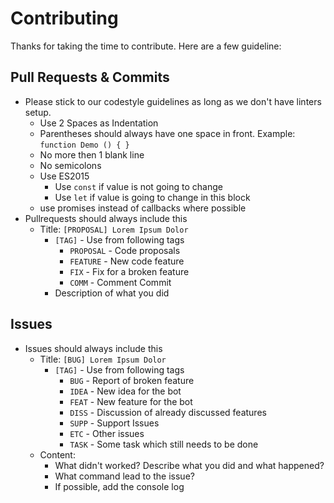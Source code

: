 # Contributing

Thanks for taking the time to contribute.  Here are a few guideline:

## Pull Requests & Commits
* Please stick to our codestyle guidelines as long as we don't have linters setup.
  * Use 2 Spaces as Indentation
  * Parentheses should always have one space in front. Example: `function Demo () { }`
  * No more then 1 blank line
  * No semicolons
  * Use ES2015
    * Use `const` if value is not going to change
    * Use `let` if value is going to change in this block
  * use promises instead of callbacks where possible
* Pullrequests should always include this
  * Title: `[PROPOSAL] Lorem Ipsum Dolor`
    * `[TAG]` - Use from following tags
      * `PROPOSAL` - Code proposals
      * `FEATURE` - New code feature
      * `FIX` - Fix for a broken feature
      * `COMM` - Comment Commit
    * Description of what you did

## Issues
* Issues should always include this
  * Title: `[BUG] Lorem Ipsum Dolor`
    * `[TAG]` - Use from following tags
      * `BUG` - Report of broken feature
      * `IDEA` - New idea for the bot
      * `FEAT` - New feature for the bot
      * `DISS` - Discussion of already discussed features
      * `SUPP` - Support Issues
      * `ETC` - Other issues
      * `TASK` - Some task which still needs to be done
  * Content:
    * What didn't worked? Describe what you did and what happened?
    * What command lead to the issue?
    * If possible, add the console log
